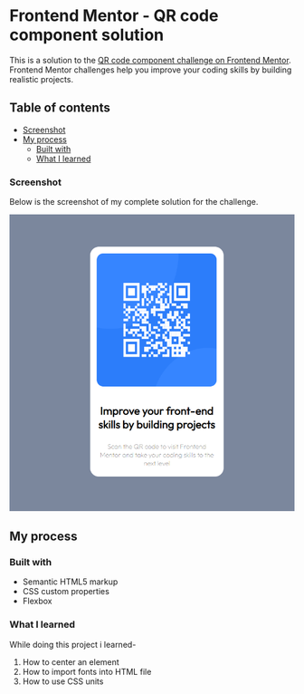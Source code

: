 # Frontend Mentor - QR code component solution

This is a solution to the [QR code component challenge on Frontend Mentor](https://www.frontendmentor.io/challenges/qr-code-component-iux_sIO_H). Frontend Mentor challenges help you improve your coding skills by building realistic projects. 

## Table of contents
  - [Screenshot](#screenshot)
- [My process](#my-process)
  - [Built with](#built-with)
  - [What I learned](#what-i-learned)
  

### Screenshot
Below is the screenshot of my complete solution for the challenge.

![image](https://github.com/Shrikant-Wankhade/QRCodeChallenege/blob/main/images/Screenshot%20(1192).png)


## My process

### Built with

- Semantic HTML5 markup
- CSS custom properties
- Flexbox

### What I learned

While doing this project i learned-
 1) How to center an element
 2) How to import fonts into HTML file
 3) How to use CSS units


